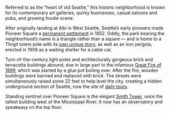 <span class="dropcap">R</span>eferred to as the “heart of old Seattle,” this historic neighborhood is known for its contemporary art galleries, quirky businesses, casual saloons and pubs, and growing foodie scene.
 
After originally landing at Alki in West Seattle, Seattle’s early pioneers made Pioneer Square a [permanent settlement](http://www.historylink.org/File/1956) in 1852. Oddly, the park bearing the neighborhood’s name is a triangle rather than a square — and is home to a Tlingit totem pole with its [own unique story](http://old.seattletimes.com/news/lifestyles/showingoff/07122002.html), as well as an iron pergola, erected in 1909 as a waiting shelter for a cable car.
 
Turn-of-the-century light poles and architecturally gorgeous brick and terracotta buildings abound, due in large part to the infamous [Great Fire of 1899](http://www.seattletimes.com/entertainment/remembering-the-great-fire-that-forged-seattles-resilience/),  which was started by a glue pot boiling over. After the fire, wooden buildings were banned and replaced with brick. The streets were simultaneously raised some 22 feet to help level the city, creating a hidden underground section of Seattle, now the site of [daily tours](http://www.undergroundtour.com/).
 
Standing sentinel over Pioneer Square is the elegant [Smith Tower](http://www.seattletimes.com/seattle-news/seattles-smith-tower-a-historic-timeline/), once the tallest building west of the Mississippi River. It now has an observatory and speakeasy on the top floor.
